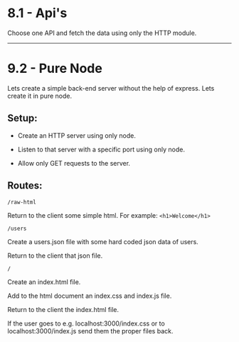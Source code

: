 # 8.1 - Api's

Choose one API and fetch the data using only the HTTP module.

---

# 9.2 - Pure Node

Lets create a simple back-end server without the help of express. Lets create it
in pure node.

## Setup:

- Create an HTTP server using only node.

- Listen to that server with a specific port using only node.

- Allow only GET requests to the server.

## Routes:

`/raw-html`

Return to the client some simple html. For example: `<h1>Welcome</h1>`

`/users`

Create a users.json file with some hard coded json data of users.

Return to the client that json file.

`/`

Create an index.html file.

Add to the html document an index.css and index.js file.

Return to the client the index.html file.

If the user goes to e.g. localhost:3000/index.css or to localhost:3000/index.js
send them the proper files back.
